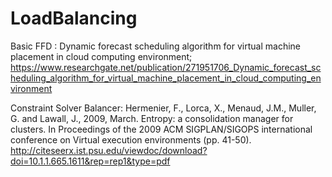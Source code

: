 # LoadBalancing

Basic FFD : Dynamic forecast scheduling algorithm for virtual machine placement in cloud computing environment; https://www.researchgate.net/publication/271951706_Dynamic_forecast_scheduling_algorithm_for_virtual_machine_placement_in_cloud_computing_environment

Constraint Solver Balancer: Hermenier, F., Lorca, X., Menaud, J.M., Muller, G. and Lawall, J., 2009, March. Entropy: a consolidation manager for clusters. In Proceedings of the 2009 ACM SIGPLAN/SIGOPS international conference on Virtual execution environments (pp. 41-50). http://citeseerx.ist.psu.edu/viewdoc/download?doi=10.1.1.665.1611&rep=rep1&type=pdf
